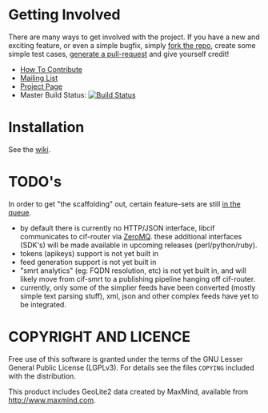 Getting Involved
===
There are many ways to get involved with the project. If you have a new and exciting feature, or even a simple bugfix, simply [fork the repo](https://help.github.com/articles/fork-a-repo), create some simple test cases, [generate a pull-request](https://help.github.com/articles/using-pull-requests) and give yourself credit!
* [How To Contribute](contributing.md)  
* [Mailing List](https://groups.google.com/forum/#!forum/ci-framework)
* [Project Page](http://csirtgadgets.org/cif/v2)
* Master Build Status: [![Build Status](https://travis-ci.org/csirtgadgets/massive-octo-spice.png?branch=master)](https://travis-ci.org/csirtgadgets/massive-octo-spice)

Installation
==
See the [wiki](https://github.com/csirtgadgets/massive-octo-spice/wiki/Install).

TODO's
===
In order to get "the scaffolding" out, certain feature-sets are still [in the queue](https://github.com/csirtgadgets/massive-octo-spice).

* by default there is currently no HTTP/JSON interface, libcif communicates to cif-router via [ZeroMQ](http://zeromq.org). these additional interfaces (SDK's) will be made available in upcoming releases (perl/python/ruby).
* tokens (apikeys) support is not yet built in
* feed generation support is not yet built in
* "smrt analytics" (eg: FQDN resolution, etc) is not yet built in, and will likely move from cif-smrt to a publishing pipeline hanging off cif-router.
* currently, only some of the simplier feeds have been converted (mostly simple text parsing stuff), xml, json and other complex feeds have yet to be integrated.

COPYRIGHT AND LICENCE
==

Free use of this software is granted under the terms of the GNU Lesser General
Public License (LGPLv3). For details see the files `COPYING` included with the
distribution.

This product includes GeoLite2 data created by MaxMind, available from <a href="http://www.maxmind.com">http://www.maxmind.com</a>.
